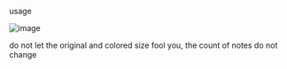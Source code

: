 usage

![image](https://github.com/doge1311/improved.waon/assets/126123995/10a7e532-f12a-4944-8181-1a4a88ec001c)

do not let the original and colored size fool you, the count of notes do not change
